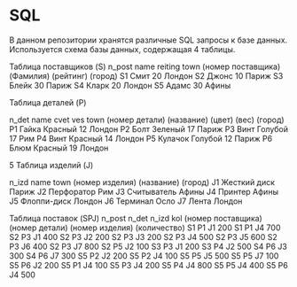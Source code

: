 # SQL
В данном репозитории хранятся различные SQL запросы к базе данных.
Используется схема базы данных, содержащая 4 таблицы.

Таблица поставщиков (S)
n_post name reiting town
(номеp поставщика) (Фамилия) (рейтинг) (гоpод)
S1 Смит 20 Лондон
S2 Джонс 10 Париж
S3 Блейк 30 Париж
S4 Кларк 20 Лондон
S5 Адамс 30 Афины

Таблица деталей (P)

n_det name cvet ves town
(номеp детали) (название) (цвет) (вес) (гоpод)
P1 Гайка Красный 12 Лондон
P2 Болт Зеленый 17 Париж
P3 Винт Голубой 17 Рим
P4 Винт Красный 14 Лондон
P5 Кулачок Голубой 12 Париж
P6 Блюм Красный 19 Лондон

5
Таблица изделий (J)

n_izd name town
(номер изделия) (название) (город)
J1 Жесткий диск Париж
J2 Перфоратор Рим
J3 Считыватель Афины
J4 Принтер Афины
J5 Флоппи-диск Лондон
J6 Терминал Осло
J7 Лента Лондон

Таблица поставок (SPJ)
n_post n_det n_izd kol
(номер поставщика) (номер детали) (номер изделия) (количество)
S1 P1 J1 200
S1 P1 J4 700
S2 P3 J1 400
S2 P3 J2 200
S2 P3 J3 200
S2 P3 J4 500
S2 P3 J5 600
S2 P3 J6 400
S2 P3 J7 800
S2 P5 J2 100
S3 P3 J1 200
S3 P4 J2 500
S4 P6 J3 300
S4 P6 J7 300
S5 P2 J2 200
S5 P2 J4 100
S5 P5 J5 500
S5 P5 J7 100
S5 P6 J2 200
S5 P1 J4 100
S5 P3 J4 200
S5 P4 J4 800
S5 P5 J4 400
S5 P6 J4 500
